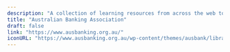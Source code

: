 ```yaml
---
description: "A collection of learning resources from across the web to help you skill up while at home"
title: "Australian Banking Association"
draft: false
link: "https://www.ausbanking.org.au/"
iconURL: "https://www.ausbanking.org.au/wp-content/themes/ausbank/library/img/logo.svg"
---
```

